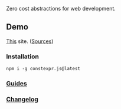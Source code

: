 Zero cost abstractions for web development.

## Demo

[This](https://knmw.link) site. ([Sources](https://github.com/knmw/knmw.link.src))

### Installation

    npm i -g constexpr.js@latest

### [Guides](https://knmw.link/tags/constexpr.js.html)

### [Changelog](CHANGELOG.md)
